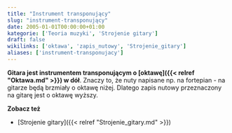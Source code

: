 ```yaml
---
title: "Instrument transponujący"
slug: "instrument-transponujący"
date: 2005-01-01T00:00:00+01:00
kategorie: ['Teoria muzyki', 'Strojenie gitary']
draft: false
wikilinks: ['oktawa', 'zapis_nutowy', 'Strojenie_gitary']
aliases: ['instrument-transponujacy']
---
```

**Gitara jest instrumentem transponującym o [oktawę]({{< relref "Oktawa.md" >}})
w dół**. Znaczy to, że nuty napisane np. na fortepian - na gitarze będą
brzmiały o oktawę niżej. Dlatego zapis nutowy<!-- link nie odnosił się do niczego -->
przeznaczony na gitarę jest o oktawę wyższy.

**Zobacz też**

  - [Strojenie gitary]({{< relref "Strojenie_gitary.md" >}})


